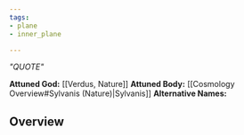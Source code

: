 ```yaml
---
tags:
- plane
- inner_plane

---
```

*"QUOTE"*

**Attuned God:** [[Verdus, Nature]]
**Attuned Body:** [[Cosmology Overview#Sylvanis (Nature)|Sylvanis]]
**Alternative Names:**
## Overview